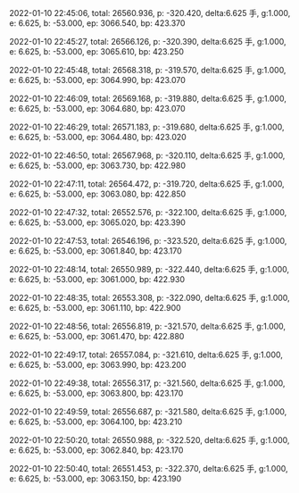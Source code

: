 2022-01-10 22:45:06, total: 26560.936, p: -320.420, delta:6.625 手, g:1.000, e: 6.625, b: -53.000, ep: 3066.540, bp: 423.370

2022-01-10 22:45:27, total: 26566.126, p: -320.390, delta:6.625 手, g:1.000, e: 6.625, b: -53.000, ep: 3065.610, bp: 423.250

2022-01-10 22:45:48, total: 26568.318, p: -319.570, delta:6.625 手, g:1.000, e: 6.625, b: -53.000, ep: 3064.990, bp: 423.070

2022-01-10 22:46:09, total: 26569.168, p: -319.880, delta:6.625 手, g:1.000, e: 6.625, b: -53.000, ep: 3064.680, bp: 423.070

2022-01-10 22:46:29, total: 26571.183, p: -319.680, delta:6.625 手, g:1.000, e: 6.625, b: -53.000, ep: 3064.480, bp: 423.020

2022-01-10 22:46:50, total: 26567.968, p: -320.110, delta:6.625 手, g:1.000, e: 6.625, b: -53.000, ep: 3063.730, bp: 422.980

2022-01-10 22:47:11, total: 26564.472, p: -319.720, delta:6.625 手, g:1.000, e: 6.625, b: -53.000, ep: 3063.080, bp: 422.850

2022-01-10 22:47:32, total: 26552.576, p: -322.100, delta:6.625 手, g:1.000, e: 6.625, b: -53.000, ep: 3065.020, bp: 423.390

2022-01-10 22:47:53, total: 26546.196, p: -323.520, delta:6.625 手, g:1.000, e: 6.625, b: -53.000, ep: 3061.840, bp: 423.170

2022-01-10 22:48:14, total: 26550.989, p: -322.440, delta:6.625 手, g:1.000, e: 6.625, b: -53.000, ep: 3061.000, bp: 422.930

2022-01-10 22:48:35, total: 26553.308, p: -322.090, delta:6.625 手, g:1.000, e: 6.625, b: -53.000, ep: 3061.110, bp: 422.900

2022-01-10 22:48:56, total: 26556.819, p: -321.570, delta:6.625 手, g:1.000, e: 6.625, b: -53.000, ep: 3061.470, bp: 422.880

2022-01-10 22:49:17, total: 26557.084, p: -321.610, delta:6.625 手, g:1.000, e: 6.625, b: -53.000, ep: 3063.990, bp: 423.200

2022-01-10 22:49:38, total: 26556.317, p: -321.560, delta:6.625 手, g:1.000, e: 6.625, b: -53.000, ep: 3063.800, bp: 423.170

2022-01-10 22:49:59, total: 26556.687, p: -321.580, delta:6.625 手, g:1.000, e: 6.625, b: -53.000, ep: 3064.100, bp: 423.210

2022-01-10 22:50:20, total: 26550.988, p: -322.520, delta:6.625 手, g:1.000, e: 6.625, b: -53.000, ep: 3062.840, bp: 423.170

2022-01-10 22:50:40, total: 26551.453, p: -322.370, delta:6.625 手, g:1.000, e: 6.625, b: -53.000, ep: 3063.150, bp: 423.190